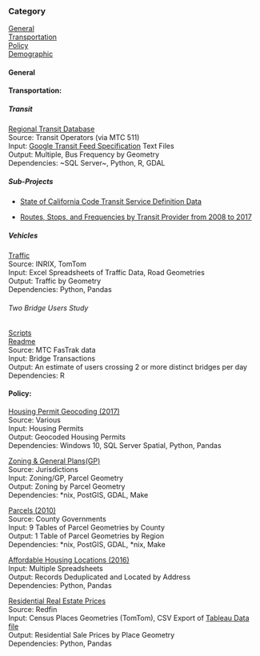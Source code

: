 ### Category

[General](#general)  
[Transportation](#transportation)   
[Policy](#Policy)  
[Demographic](#demographic)  

#### General

#### Transportation:

##### Transit 

[Regional Transit Database](https://github.com/MetropolitanTransportationCommission/RegionalTransitDatabase)   
Source: Transit Operators (via MTC 511)    
Input: [Google Transit Feed Specification](https://developers.google.com/transit/gtfs/) Text Files    
Output: Multiple, Bus Frequency by Geometry    
Dependencies: ~SQL Server~, Python, R, GDAL

##### Sub-Projects  
- [State of California Code Transit Service Definition Data](legislative_transit_data.md)

- [Routes, Stops, and Frequencies by Transit Provider from 2008 to 2017](historical_transit_data.md) 

##### Vehicles

[Traffic](https://github.com/MetropolitanTransportationCommission/vital-signs-traffic-data)     
Source: INRIX, TomTom     
Input: Excel Spreadsheets of Traffic Data, Road Geometries     
Output: Traffic by Geometry      
Dependencies: Python, Pandas  

###### Two Bridge Users Study
[Scripts](https://github.com/BayAreaMetro/bridge-transactions/tree/master/Two-Bridge-Users)    
[Readme](https://mtcdrive.app.box.com/notes/226792245627)  
Source: MTC FasTrak data  
Input: Bridge Transactions  
Output: An estimate of users crossing 2 or more distinct bridges per day  
Dependencies: R   

#### Policy:  

[Housing Permit Geocoding (2017)](https://github.com/BayAreaMetro/Data-And-Visualization-Projects/blob/master/housing_geocoding.md)  
Source: Various   
Input: Housing Permits   
Output: Geocoded Housing Permits   
Dependencies: Windows 10, SQL Server Spatial, Python, Pandas

[Zoning & General Plans(GP)](https://github.com/MetropolitanTransportationCommission/zoning)   
Source: Jurisdictions   
Input: Zoning/GP, Parcel Geometry   
Output: Zoning by Parcel Geometry   
Dependencies: *nix, PostGIS, GDAL, Make

[Parcels (2010)](https://github.com/MetropolitanTransportationCommission/bayarea_urbansim/blob/c3b249c54e8bae14737c6840dc8ff70a858a887f/data_regeneration/Makefile)   
Source: County Governments   
Input: 9 Tables of Parcel Geometries by County   
Output: 1 Table of Parcel Geometries by Region   
Dependencies: *nix, PostGIS, GDAL, *nix, Make

[Affordable Housing Locations (2016)](https://github.com/MetropolitanTransportationCommission/housing/tree/master/ahs)   
Input: Multiple Spreadsheets  
Output: Records Deduplicated and Located by Address  
Dependencies: Python, Pandas  

[Residential Real Estate Prices](https://github.com/MetropolitanTransportationCommission/motm/tree/master/2017_04#redfinplaces)    
Source: Redfin    
Input: Census Places Geometries (TomTom), CSV Export of [Tableau Data file](https://www.redfin.com/blog/data-center)    
Output: Residential Sale Prices by Place Geometry      
Dependencies: Python, Pandas
